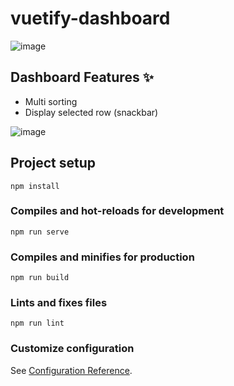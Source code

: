 # vuetify-dashboard

![image](https://user-images.githubusercontent.com/52779920/117002657-8515f480-acec-11eb-8806-e4527f742bf1.png)

## Dashboard Features ✨

- Multi sorting
- Display selected row (snackbar)

![image](https://user-images.githubusercontent.com/52779920/117003310-5ea48900-aced-11eb-9c42-6ad95de0498f.png)


## Project setup
```
npm install
```

### Compiles and hot-reloads for development
```
npm run serve
```

### Compiles and minifies for production
```
npm run build
```

### Lints and fixes files
```
npm run lint
```

### Customize configuration
See [Configuration Reference](https://cli.vuejs.org/config/).
